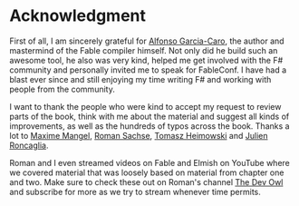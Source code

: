 # Acknowledgment

First of all, I am sincerely grateful for [Alfonso Garcia-Caro](https://twitter.com/alfonsogcnunez), the author and mastermind of the Fable compiler himself. Not only did he build such an awesome tool, he also was very kind, helped me get involved with the F# community and personally invited me to speak for FableConf. I have had a blast ever since and still enjoying my time writing F# and working with people from the community.

I want to thank the people who were kind to accept my request to review parts of the book, think with me about the material and suggest all kinds of improvements, as well as the hundreds of typos across the book. Thanks a lot to [Maxime Mangel](https://twitter.com/MangelMaxime), [Roman Sachse](https://twitter.com/R0MMSEN), [Tomasz Heimowski](https://twitter.com/theimowski) and [Julien Roncaglia](https://twitter.com/virtualblackfox).

Roman and I even streamed videos on Fable and Elmish on YouTube where we covered material that was loosely based on material from chapter one and two. Make sure to check these out on Roman's channel [The Dev Owl](https://www.youtube.com/channel/UCOX5DkLyqctM-wkOAU_mUpA) and subscribe for more as we try to stream whenever time permits.
